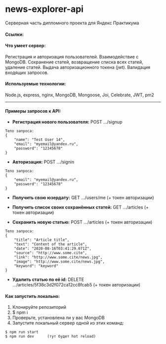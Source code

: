 # news-explorer-api
Серверная часть дипломного проекта для Яндекс Практикума

#### Ссылки:

#### Что умеет сервер:
Регистрация и авторизация пользователей.
Взаимодействие с MongoDB. Сохранение статей, возвращение списка всех статей, удаление статей.
Выдача авторизационного токена (jwt).
Валидация входящих запросов.

#### Используемые технологии:
Node.js, express, nginx, MongoDB, Mongoose, Joi, Celebrate, JWT, pm2


----------------------------------------------------------------

#### Примеры запросов к API:

* **Регистрация нового пользователя:**   POST .../signup
```
Тело запроса:
{
    "name": "Test User 14",
    "email": "myemail@yandex.ru",
    "password": "12345678"
}
```

* **Авторизация:**   POST .../signin
```
Тело запроса:
{
    "email": "myemail@yandex.ru",
    "password": "12345678"
}
```

* **Получить свою юзердату:**     GET .../users/me (+ токен авторизации)

* **Получить список своих сохранённых статей:**   GET .../articles (+ токен авторизации)

* **Сохранить новую статью:**   POST .../articles   (+ токен авторизации)
```
Тело запроса:
{
    "title": "Article title",
    "text": "Content of the article",
    "date": "2020-08-16T03:41:29.071Z",
    "source": "http://www.some.cite",
    "link": "http://www.some.cite/news.jpg",
    "image": "http://www.some.cite/news.jpg",
    "keyword": "keyword"
}
```

* **Удалить статью по её id:**   DELETE .../articles/5f38c3d2f072ca12cc8fcab5 (+ токен авторизации)


#### Как запустить локально:
1.	Клонируйте репозиторий
2.	$ npm i
3.	Проверьте, установлена ли у вас MongoDB
4.	Запустите локальный сервер одной из этих команд:
```
$ npm run start
$ npm run dev      (тут будет hot reload)
```
